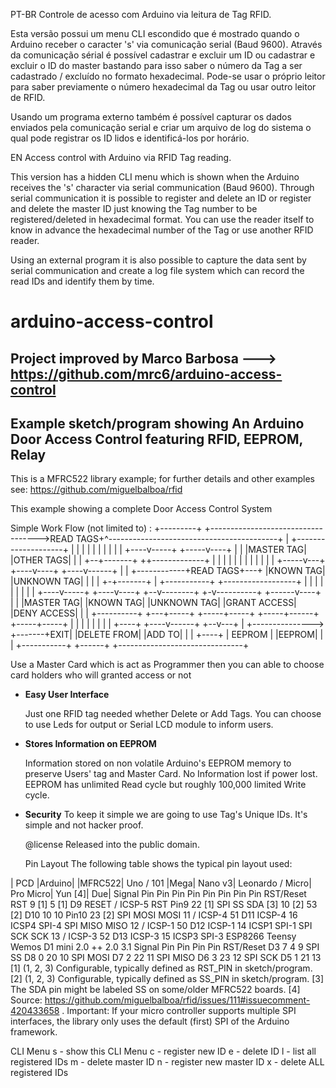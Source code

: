 PT-BR
Controle de acesso com Arduino via leitura de Tag RFID.

Esta versão possui um menu CLI escondido que é mostrado quando o Arduino receber o caracter 's' via comunicação serial (Baud 9600).
Através da comunicação sérial é possível cadastrar e excluir um ID ou cadastrar e excluir o ID do master
bastando para isso saber o número da Tag a ser cadastrado / excluído no formato hexadecimal.
Pode-se usar o próprio leitor para saber previamente o número hexadecimal da Tag ou usar outro leitor de RFID.

Usando um programa externo também é possível capturar os dados enviados pela comunicação serial e criar um arquivo de log
do sistema o qual pode registrar os ID lidos e identificá-los por horário.

EN
Access control with Arduino via RFID Tag reading.

This version has a hidden CLI menu which is shown when the Arduino receives the 's' character via serial communication (Baud 9600).
Through serial communication it is possible to register and delete an ID or register and delete the master ID
just knowing the Tag number to be registered/deleted in hexadecimal format.
You can use the reader itself to know in advance the hexadecimal number of the Tag or use another RFID reader.

Using an external program it is also possible to capture the data sent by serial communication and create a log file
system which can record the read IDs and identify them by time.

# arduino-access-control
   Project improved by Marco Barbosa ---> https://github.com/mrc6/arduino-access-control
   --------------------------------------------------------------------------------------------------------------------
   Example sketch/program showing An Arduino Door Access Control featuring RFID, EEPROM, Relay
   --------------------------------------------------------------------------------------------------------------------
   This is a MFRC522 library example; for further details and other examples see: https://github.com/miguelbalboa/rfid

   This example showing a complete Door Access Control System

  Simple Work Flow (not limited to) :
                                     +---------+
  +----------------------------------->READ TAGS+^------------------------------------------+
  |                              +--------------------+                                     |
  |                              |                    |                                     |
  |                              |                    |                                     |
  |                         +----v-----+        +-----v----+                                |
  |                         |MASTER TAG|        |OTHER TAGS|                                |
  |                         +--+-------+        ++-------------+                            |
  |                            |                 |             |                            |
  |                            |                 |             |                            |
  |                      +-----v---+        +----v----+   +----v------+                     |
  |         +------------+READ TAGS+---+    |KNOWN TAG|   |UNKNOWN TAG|                     |
  |         |            +-+-------+   |    +-----------+ +------------------+              |
  |         |              |           |                |                    |              |
  |    +----v-----+   +----v----+   +--v--------+     +-v----------+  +------v----+         |
  |    |MASTER TAG|   |KNOWN TAG|   |UNKNOWN TAG|     |GRANT ACCESS|  |DENY ACCESS|         |
  |    +----------+   +---+-----+   +-----+-----+     +-----+------+  +-----+-----+         |
  |                       |               |                 |               |               |
  |       +----+     +----v------+     +--v---+             |               +--------------->
  +-------+EXIT|     |DELETE FROM|     |ADD TO|             |                               |
          +----+     |  EEPROM   |     |EEPROM|             |                               |
                     +-----------+     +------+             +-------------------------------+


   Use a Master Card which is act as Programmer then you can able to choose card holders who will granted access or not

 * **Easy User Interface**

   Just one RFID tag needed whether Delete or Add Tags. You can choose to use Leds for output or Serial LCD module to inform users.

 * **Stores Information on EEPROM**

   Information stored on non volatile Arduino's EEPROM memory to preserve Users' tag and Master Card. No Information lost
   if power lost. EEPROM has unlimited Read cycle but roughly 100,000 limited Write cycle.

 * **Security**
   To keep it simple we are going to use Tag's Unique IDs. It's simple and not hacker proof.

   @license Released into the public domain.

   Pin Layout
The following table shows the typical pin layout used:

| 	PCD	|Arduino|
|MFRC522| Uno / 101	|Mega|	Nano v3|	Leonardo / Micro|	Pro Micro|	Yun [4]|	Due|
Signal	Pin	Pin	Pin	Pin	Pin	Pin	Pin	Pin
RST/Reset	RST	9 [1]	5 [1]	D9	RESET / ICSP-5	RST	Pin9	22 [1]
SPI SS	SDA [3]	10 [2]	53 [2]	D10	10	10	Pin10	23 [2]
SPI MOSI	MOSI	11 / ICSP-4	51	D11	ICSP-4	16	ICSP4	SPI-4
SPI MISO	MISO	12 / ICSP-1	50	D12	ICSP-1	14	ICSP1	SPI-1
SPI SCK	SCK	13 / ICSP-3	52	D13	ICSP-3	15	ICSP3	SPI-3
 	ESP8266	Teensy
Wemos D1 mini	2.0	++ 2.0	3.1
Signal	Pin	Pin	Pin	Pin
RST/Reset	D3	7	4	9
SPI SS	D8	0	20	10
SPI MOSI	D7	2	22	11
SPI MISO	D6	3	23	12
SPI SCK	D5	1	21	13
[1]	(1, 2, 3) Configurable, typically defined as RST_PIN in sketch/program.
[2]	(1, 2, 3) Configurable, typically defined as SS_PIN in sketch/program.
[3]	The SDA pin might be labeled SS on some/older MFRC522 boards.
[4]	Source: https://github.com/miguelbalboa/rfid/issues/111#issuecomment-420433658 .
Important: If your micro controller supports multiple SPI interfaces, the library only uses the default (first) SPI of the Arduino framework.
  
  CLI Menu
    s - show this CLI Menu
    c - register new ID
    e - delete ID
    l - list all registered IDs
    m - delete master ID
    n - register new master ID
    x - delete ALL registered IDs
